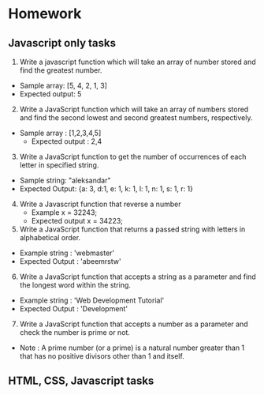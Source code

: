 # Homework

## Javascript only tasks
 1. Write a javascript function which will take an array of number stored and find the greatest number.
  - Sample array: [5, 4, 2, 1, 3]
  - Expected output: 5
 2. Write a JavaScript function which will take an array of numbers stored and find the second lowest and second greatest numbers, respectively.
  - Sample array : [1,2,3,4,5]
	- Expected output : 2,4
 3. Write a JavaScript function to  get the number of occurrences of each letter in specified string.
  - Sample string: "aleksandar"
  - Expected Output: {a: 3, d:1, e: 1, k: 1, l: 1, n: 1, s: 1, r: 1}
 4. Write a Javascript function that reverse a number
 	- Example x = 32243;
 	- Expected output x = 34223;
 5. Write a JavaScript function that returns a passed string with letters in alphabetical order.
  - Example string : 'webmaster'
  - Expected Output : 'abeemrstw'
 6. Write a JavaScript function that accepts a string as a parameter and find the longest word within the string.
  - Example string : 'Web Development Tutorial'
  - Expected Output : 'Development'
 7. Write a JavaScript function that accepts a number as a parameter and check the number is prime or not.
  - Note : A prime number (or a prime) is a natural number greater than 1 that has no positive divisors other than 1 and itself.

## HTML, CSS, Javascript tasks